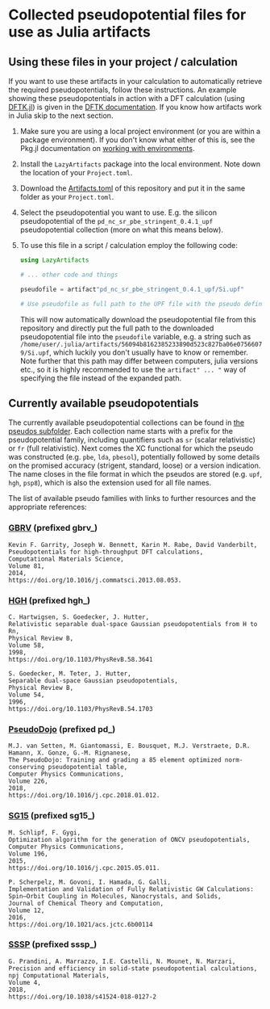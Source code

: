 # Collected pseudopotential files for use as Julia artifacts

## Using these files in your project / calculation
If you want to use these artifacts in your calculation to automatically retrieve
the required pseudopotentials, follow these instructions. An example showing these
pseudopotentials in action with a DFT calculation (using [DFTK.jl](https://dftk.org))
is given in the [DFTK documentation](https://docs.dftk.org/stable/examples/pseudopotentials/).
If you know how artifacts work in Julia skip to the next section.

1. Make sure you are using a local project environment (or you are within a package environment).
   If you don't know what either of this is, see the Pkg.jl documentation on
   [working with environments](https://pkgdocs.julialang.org/v1/environments/).

2. Install the `LazyArtifacts` package into the local environment. Note down the location
   of your `Project.toml`.

3. Download the [Artifacts.toml](https://raw.github.com/JuliaMolSim/PseudoLibrary/main/Artifacts.toml)
   of this repository and put it in the same folder as your `Project.toml`.

4. Select the pseudopotential you want to use. E.g. the silicon pseudopotential of the
   `pd_nc_sr_pbe_stringent_0.4.1_upf` pseudopotential collection (more on what this means below).

5. To use this file in a script / calculation employ the following code:
   ```julia
   using LazyArtifacts

   # ... other code and things

   pseudofile = artifact"pd_nc_sr_pbe_stringent_0.4.1_upf/Si.upf"

   # Use pseudofile as full path to the UPF file with the pseudo definition.
   ```
   This will now automatically download the pseudopotential file from this
   repository and directly put the full path to the downloaded pseudopotential
   file into the `pseudofile` variable, e.g. a string such as
   `/home/user/.julia/artifacts/56094b8162385233890d523c827ba06e07566079/Si.upf`,
   which luckily you don't usually have to know or remember. Note further
   that this path may differ between computers, julia versions etc., so it
   is highly recommended to use the `artifact" ... "` way of specifying the
   file instead of the expanded path.

## Currently available pseudopotentials
The currently available pseudopotential collections can be found in [the pseudos subfolder](/pseudos).
Each collection name starts with a prefix for the pseudopotential family, including quantifiers
such as `sr` (scalar relativistic) or `fr` (full relativistic). Next comes the XC functional
for which the pseudo was constructed (e.g. `pbe`, `lda`, `pbesol`), potentially followed
by some details on the promised accuracy (strigent, standard, loose) or a version indication.
The name closes in the file format in which the pseudos are stored (e.g. `upf`, `hgh`, `psp8`),
which is also the extension used for all file names.

The list of available pseudo families
with links to further resources and the appropriate references:

### [GBRV](https://www.physics.rutgers.edu/gbrv/) (prefixed gbrv_)
```
Kevin F. Garrity, Joseph W. Bennett, Karin M. Rabe, David Vanderbilt,
Pseudopotentials for high-throughput DFT calculations,
Computational Materials Science,
Volume 81,
2014,
https://doi.org/10.1016/j.commatsci.2013.08.053.
```

### [HGH](http://pseudopotentials.quantum-espresso.org/legacy_tables/hartwigesen-goedecker-hutter-pp) (prefixed hgh_)

```
C. Hartwigsen, S. Goedecker, J. Hutter,
Relativistic separable dual-space Gaussian pseudopotentials from H to Rn,
Physical Review B,
Volume 58,
1998,
https://doi.org/10.1103/PhysRevB.58.3641
```

```
S. Goedecker, M. Teter, J. Hutter,
Separable dual-space Gaussian pseudopotentials,
Physical Review B,
Volume 54,
1996,
https://doi.org/10.1103/PhysRevB.54.1703
```

### [PseudoDojo](http://www.pseudo-dojo.org) (prefixed pd_)

```
M.J. van Setten, M. Giantomassi, E. Bousquet, M.J. Verstraete, D.R. Hamann, X. Gonze, G.-M. Rignanese,
The PseudoDojo: Training and grading a 85 element optimized norm-conserving pseudopotential table,
Computer Physics Communications,
Volume 226,
2018,
https://doi.org/10.1016/j.cpc.2018.01.012.
```

### [SG15](http://quantum-simulation.org/potentials/sg15_oncv/) (prefixed sg15_)

```
M. Schlipf, F. Gygi,
Optimization algorithm for the generation of ONCV pseudopotentials,
Computer Physics Communications,
Volume 196,
2015,
https://doi.org/10.1016/j.cpc.2015.05.011.
```

```
P. Scherpelz, M. Govoni, I. Hamada, G. Galli,
Implementation and Validation of Fully Relativistic GW Calculations: Spin–Orbit Coupling in Molecules, Nanocrystals, and Solids,
Journal of Chemical Theory and Computation,
Volume 12,
2016,
https://doi.org/10.1021/acs.jctc.6b00114
```

### [SSSP](https://www.materialscloud.org/discover/sssp/table/precision) (prefixed sssp_)

```
G. Prandini, A. Marrazzo, I.E. Castelli, N. Mounet, N. Marzari,
Precision and efficiency in solid-state pseudopotential calculations,
npj Computational Materials,
Volume 4,
2018,
https://doi.org/10.1038/s41524-018-0127-2
```
